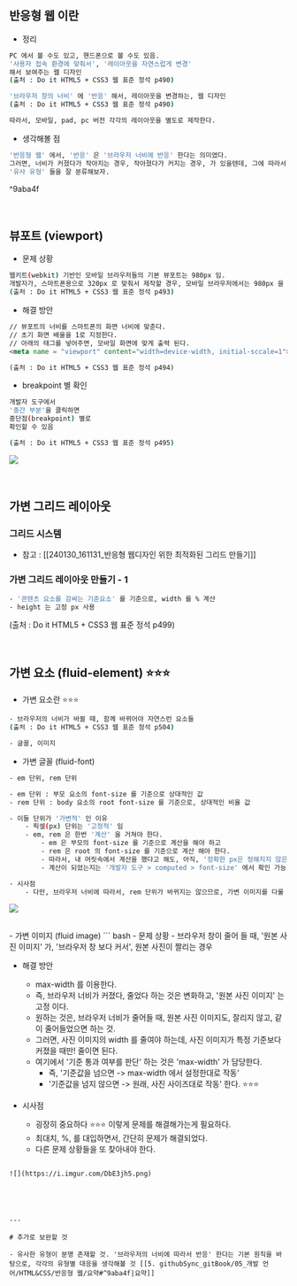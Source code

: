 

## 반응형 웹 이란 

- 정리 
``` bash 
PC 에서 볼 수도 있고, 핸드폰으로 볼 수도 있음. 
'사용자 접속 환경에 맞춰서', '레이아웃을 자연스럽게 변경' 
해서 보여주는 웹 디자인 
(출처 : Do it HTML5 + CSS3 웹 표준 정석 p490)

'브라우저 창의 너비' 에 '반응' 해서, 레이아웃을 변경하는, 웹 디자인 
(출처 : Do it HTML5 + CSS3 웹 표준 정석 p490)

따라서, 모바일, pad, pc 버전 각각의 레이아웃을 별도로 제작한다. 
```


- 생각해볼 점 
``` bash 
'반응형 웹' 에서, '반응' 은 '브라우저 너비에 반응' 한다는 의미였다. 
그러면, 너비가 커졌다가 작아지는 경우, 작아졌다가 커지는 경우, 가 있을텐데, 그에 따라서 세분화된 '유사한 유형' 이 분명 존재할 것 이다. 
'유사 유형' 들을 잘 분류해보자.
```

^9aba4f


<br>


## 뷰포트 (viewport)
- 문제 상황 
``` bash
웹키트(webkit) 기반인 모바일 브라우저들의 기본 뷰포트는 980px 임.
개발자가, 스마트폰용으로 320px 로 맞춰서 제작할 경우, 모바일 브라우저에서는 980px 을 기준으로 보여주기 때문에 '굉장히 축소' 되어서 보여짐
(출처 : Do it HTML5 + CSS3 웹 표준 정석 p493)
```

- 해결 방안 
``` html 
// 뷰포트의 너비를 스마트폰의 화면 너비에 맞춘다. 
// 초기 화면 배울을 1로 지정한다.
// 아래의 태그를 넣어주면, 모바일 화면에 맞게 출력 된다. 
<meta name = "viewport" content="width=device-width, initial-sccale=1">

(출처 : Do it HTML5 + CSS3 웹 표준 정석 p494)
```


- breakpoint 별 확인 
``` bash 
개발자 도구에서 
'중간 부분'을 클릭하면 
중단점(breakpoint) 별로 
확인할 수 있음

(출처 : Do it HTML5 + CSS3 웹 표준 정석 p495)
```

![](https://i.imgur.com/xtj9HUD.png)


<br>

## 가변 그리드 레이아웃 

### 그리드 시스템 
- 참고 : [[240130_161131_반응형 웹디자인 위한 최적화된 그리드 만들기]]



### 가변 그리드 레이아웃 만들기 - 1 
``` bash
- '콘텐츠 요소를 감싸는 기준요소' 를 기준으로, width 를 % 계산 
- height 는 고정 px 사용
```
(출처 : Do it HTML5 + CSS3 웹 표준 정석 p499)


<br>

## 가변 요소 (fluid-element) ⭐⭐⭐ 

- 가변 요소란 ⭐⭐⭐ 
``` bash 
- 브라우저의 너비가 바뀔 때, 함께 바뀌어야 자연스런 요소들 
(출처 : Do it HTML5 + CSS3 웹 표준 정석 p504)

- 글꼴, 이미지 
```


- 가변 글꼴 (fluid-font)
``` bash 
- em 단위, rem 단위 

- em 단위 : 부모 요소의 font-size 를 기준으로 상대적인 값 
- rem 단위 : body 요소의 root font-size 를 기준으로, 상대적인 비율 값

- 이들 단위가 '가변적' 인 이유 
	- 픽셀(px) 단위는 '고정적' 임 
	- em, rem 은 한번 '계산' 을 거쳐야 한다. 
		- em 은 부모의 font-size 를 기준으로 계산을 해야 하고 
		- rem 은 root 의 font-size 를 기준으로 계산 해야 한다. 
		- 따라서, 내 머릿속에서 계산을 했다고 해도, 아직, '정확한 px은 정해지지 않은 상태!' ⭐⭐⭐ 👉 따라서, 가변적이다. 
		- 계산이 되었는지는 '개발자 도구 > computed > font-size' 에서 확인 가능 

- 시사점 
	- 다만, 브라우저 너비에 따라서, rem 단위가 바뀌지는 않으므로, 가변 이미지를 다룰 때와는 다르게 셋팅해야 함. 
```

![](https://i.imgur.com/UwkVgQw.png)


<br>
- 가변 이미지 (fluid image)
``` bash 
- 문제 상황 
	- 브라우저 창이 줄어 들 때, '원본 사진 이미지' 가, '브라우저 창 보다 커서', 원본 사진이 짤리는 경우 

- 해결 방안 
	- max-width 를 이용한다. 
	- 즉, 브라우저 너비가 커졌다, 줄었다 하는 것은 변화하고, '원본 사진 이미지' 는 고정 이다. 
	- 원하는 것은, 브라우저 너비가 줄어들 때, 원본 사진 이미지도, 잘리지 않고, 같이 줄어들었으면 하는 것. 
	- 그러면, 사진 이미지의 width 를 줄여야 하는데, 사진 이미지가 특정 기준보다 커졌을 때만! 줄이면 된다. 
	- 여기에서 '기준 통과 여부를 판단' 하는 것은 'max-width' 가 담당한다. 
		- 즉, '기준값을 넘으면 -> max-width 에서 설정한대로 작동'
		- '기준값을 넘지 않으면 -> 원래, 사진 사이즈대로 작동' 한다. ⭐⭐⭐ 

- 시사점 
	- 굉장히 중요하다 ⭐⭐⭐ 이렇게 문제를 해결해가는게 필요하다. 
	- 최대치, %, 를 대입하면서, 간단히 문제가 해결되었다. 
	- 다른 문제 상황들을 또 찾아내야 한다. 
```

![](https://i.imgur.com/DbE3jh5.png)





---

# 추가로 보완할 것 

- 유사한 유형이 분명 존재할 것. '브라우저의 너비에 따라서 반응' 한다는 기본 원칙을 바탕으로, 각각의 유형별 대응을 생각해볼 것 [[5. githubSync_gitBook/05_개발 언어/HTML&CSS/반응형 웹/요약#^9aba4f|요약]]


